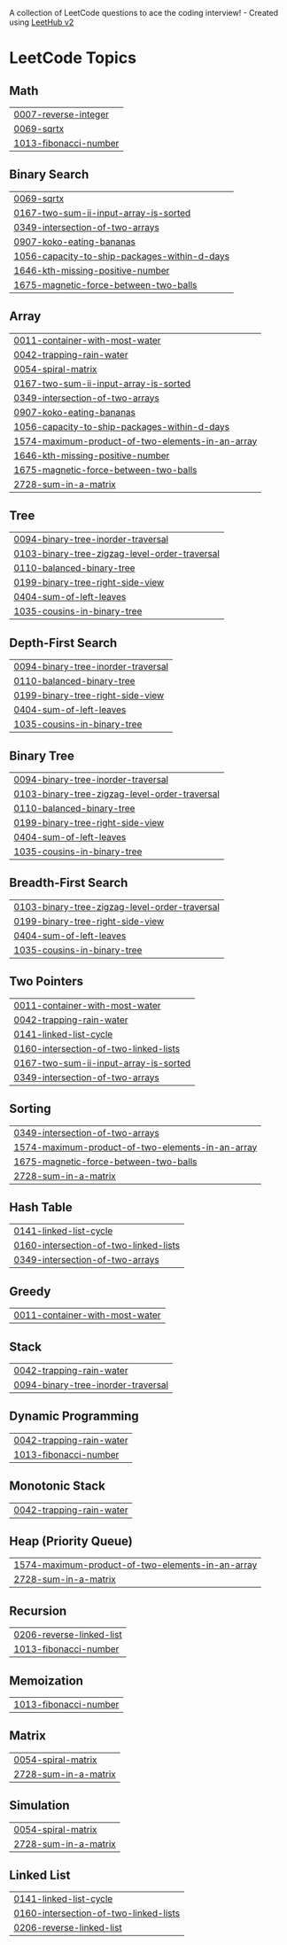 A collection of LeetCode questions to ace the coding interview! - Created using [LeetHub v2](https://github.com/arunbhardwaj/LeetHub-2.0)
<!---LeetCode Topics Start-->
# LeetCode Topics
## Math
|  |
| ------- |
| [0007-reverse-integer](https://github.com/devanshu6738/Leetcode-DSA/tree/master/0007-reverse-integer) |
| [0069-sqrtx](https://github.com/devanshu6738/Leetcode-DSA/tree/master/0069-sqrtx) |
| [1013-fibonacci-number](https://github.com/devanshu6738/Leetcode-DSA/tree/master/1013-fibonacci-number) |
## Binary Search
|  |
| ------- |
| [0069-sqrtx](https://github.com/devanshu6738/Leetcode-DSA/tree/master/0069-sqrtx) |
| [0167-two-sum-ii-input-array-is-sorted](https://github.com/devanshu6738/Leetcode-DSA/tree/master/0167-two-sum-ii-input-array-is-sorted) |
| [0349-intersection-of-two-arrays](https://github.com/devanshu6738/Leetcode-DSA/tree/master/0349-intersection-of-two-arrays) |
| [0907-koko-eating-bananas](https://github.com/devanshu6738/Leetcode-DSA/tree/master/0907-koko-eating-bananas) |
| [1056-capacity-to-ship-packages-within-d-days](https://github.com/devanshu6738/Leetcode-DSA/tree/master/1056-capacity-to-ship-packages-within-d-days) |
| [1646-kth-missing-positive-number](https://github.com/devanshu6738/Leetcode-DSA/tree/master/1646-kth-missing-positive-number) |
| [1675-magnetic-force-between-two-balls](https://github.com/devanshu6738/Leetcode-DSA/tree/master/1675-magnetic-force-between-two-balls) |
## Array
|  |
| ------- |
| [0011-container-with-most-water](https://github.com/devanshu6738/Leetcode-DSA/tree/master/0011-container-with-most-water) |
| [0042-trapping-rain-water](https://github.com/devanshu6738/Leetcode-DSA/tree/master/0042-trapping-rain-water) |
| [0054-spiral-matrix](https://github.com/devanshu6738/Leetcode-DSA/tree/master/0054-spiral-matrix) |
| [0167-two-sum-ii-input-array-is-sorted](https://github.com/devanshu6738/Leetcode-DSA/tree/master/0167-two-sum-ii-input-array-is-sorted) |
| [0349-intersection-of-two-arrays](https://github.com/devanshu6738/Leetcode-DSA/tree/master/0349-intersection-of-two-arrays) |
| [0907-koko-eating-bananas](https://github.com/devanshu6738/Leetcode-DSA/tree/master/0907-koko-eating-bananas) |
| [1056-capacity-to-ship-packages-within-d-days](https://github.com/devanshu6738/Leetcode-DSA/tree/master/1056-capacity-to-ship-packages-within-d-days) |
| [1574-maximum-product-of-two-elements-in-an-array](https://github.com/devanshu6738/Leetcode-DSA/tree/master/1574-maximum-product-of-two-elements-in-an-array) |
| [1646-kth-missing-positive-number](https://github.com/devanshu6738/Leetcode-DSA/tree/master/1646-kth-missing-positive-number) |
| [1675-magnetic-force-between-two-balls](https://github.com/devanshu6738/Leetcode-DSA/tree/master/1675-magnetic-force-between-two-balls) |
| [2728-sum-in-a-matrix](https://github.com/devanshu6738/Leetcode-DSA/tree/master/2728-sum-in-a-matrix) |
## Tree
|  |
| ------- |
| [0094-binary-tree-inorder-traversal](https://github.com/devanshu6738/Leetcode-DSA/tree/master/0094-binary-tree-inorder-traversal) |
| [0103-binary-tree-zigzag-level-order-traversal](https://github.com/devanshu6738/Leetcode-DSA/tree/master/0103-binary-tree-zigzag-level-order-traversal) |
| [0110-balanced-binary-tree](https://github.com/devanshu6738/Leetcode-DSA/tree/master/0110-balanced-binary-tree) |
| [0199-binary-tree-right-side-view](https://github.com/devanshu6738/Leetcode-DSA/tree/master/0199-binary-tree-right-side-view) |
| [0404-sum-of-left-leaves](https://github.com/devanshu6738/Leetcode-DSA/tree/master/0404-sum-of-left-leaves) |
| [1035-cousins-in-binary-tree](https://github.com/devanshu6738/Leetcode-DSA/tree/master/1035-cousins-in-binary-tree) |
## Depth-First Search
|  |
| ------- |
| [0094-binary-tree-inorder-traversal](https://github.com/devanshu6738/Leetcode-DSA/tree/master/0094-binary-tree-inorder-traversal) |
| [0110-balanced-binary-tree](https://github.com/devanshu6738/Leetcode-DSA/tree/master/0110-balanced-binary-tree) |
| [0199-binary-tree-right-side-view](https://github.com/devanshu6738/Leetcode-DSA/tree/master/0199-binary-tree-right-side-view) |
| [0404-sum-of-left-leaves](https://github.com/devanshu6738/Leetcode-DSA/tree/master/0404-sum-of-left-leaves) |
| [1035-cousins-in-binary-tree](https://github.com/devanshu6738/Leetcode-DSA/tree/master/1035-cousins-in-binary-tree) |
## Binary Tree
|  |
| ------- |
| [0094-binary-tree-inorder-traversal](https://github.com/devanshu6738/Leetcode-DSA/tree/master/0094-binary-tree-inorder-traversal) |
| [0103-binary-tree-zigzag-level-order-traversal](https://github.com/devanshu6738/Leetcode-DSA/tree/master/0103-binary-tree-zigzag-level-order-traversal) |
| [0110-balanced-binary-tree](https://github.com/devanshu6738/Leetcode-DSA/tree/master/0110-balanced-binary-tree) |
| [0199-binary-tree-right-side-view](https://github.com/devanshu6738/Leetcode-DSA/tree/master/0199-binary-tree-right-side-view) |
| [0404-sum-of-left-leaves](https://github.com/devanshu6738/Leetcode-DSA/tree/master/0404-sum-of-left-leaves) |
| [1035-cousins-in-binary-tree](https://github.com/devanshu6738/Leetcode-DSA/tree/master/1035-cousins-in-binary-tree) |
## Breadth-First Search
|  |
| ------- |
| [0103-binary-tree-zigzag-level-order-traversal](https://github.com/devanshu6738/Leetcode-DSA/tree/master/0103-binary-tree-zigzag-level-order-traversal) |
| [0199-binary-tree-right-side-view](https://github.com/devanshu6738/Leetcode-DSA/tree/master/0199-binary-tree-right-side-view) |
| [0404-sum-of-left-leaves](https://github.com/devanshu6738/Leetcode-DSA/tree/master/0404-sum-of-left-leaves) |
| [1035-cousins-in-binary-tree](https://github.com/devanshu6738/Leetcode-DSA/tree/master/1035-cousins-in-binary-tree) |
## Two Pointers
|  |
| ------- |
| [0011-container-with-most-water](https://github.com/devanshu6738/Leetcode-DSA/tree/master/0011-container-with-most-water) |
| [0042-trapping-rain-water](https://github.com/devanshu6738/Leetcode-DSA/tree/master/0042-trapping-rain-water) |
| [0141-linked-list-cycle](https://github.com/devanshu6738/Leetcode-DSA/tree/master/0141-linked-list-cycle) |
| [0160-intersection-of-two-linked-lists](https://github.com/devanshu6738/Leetcode-DSA/tree/master/0160-intersection-of-two-linked-lists) |
| [0167-two-sum-ii-input-array-is-sorted](https://github.com/devanshu6738/Leetcode-DSA/tree/master/0167-two-sum-ii-input-array-is-sorted) |
| [0349-intersection-of-two-arrays](https://github.com/devanshu6738/Leetcode-DSA/tree/master/0349-intersection-of-two-arrays) |
## Sorting
|  |
| ------- |
| [0349-intersection-of-two-arrays](https://github.com/devanshu6738/Leetcode-DSA/tree/master/0349-intersection-of-two-arrays) |
| [1574-maximum-product-of-two-elements-in-an-array](https://github.com/devanshu6738/Leetcode-DSA/tree/master/1574-maximum-product-of-two-elements-in-an-array) |
| [1675-magnetic-force-between-two-balls](https://github.com/devanshu6738/Leetcode-DSA/tree/master/1675-magnetic-force-between-two-balls) |
| [2728-sum-in-a-matrix](https://github.com/devanshu6738/Leetcode-DSA/tree/master/2728-sum-in-a-matrix) |
## Hash Table
|  |
| ------- |
| [0141-linked-list-cycle](https://github.com/devanshu6738/Leetcode-DSA/tree/master/0141-linked-list-cycle) |
| [0160-intersection-of-two-linked-lists](https://github.com/devanshu6738/Leetcode-DSA/tree/master/0160-intersection-of-two-linked-lists) |
| [0349-intersection-of-two-arrays](https://github.com/devanshu6738/Leetcode-DSA/tree/master/0349-intersection-of-two-arrays) |
## Greedy
|  |
| ------- |
| [0011-container-with-most-water](https://github.com/devanshu6738/Leetcode-DSA/tree/master/0011-container-with-most-water) |
## Stack
|  |
| ------- |
| [0042-trapping-rain-water](https://github.com/devanshu6738/Leetcode-DSA/tree/master/0042-trapping-rain-water) |
| [0094-binary-tree-inorder-traversal](https://github.com/devanshu6738/Leetcode-DSA/tree/master/0094-binary-tree-inorder-traversal) |
## Dynamic Programming
|  |
| ------- |
| [0042-trapping-rain-water](https://github.com/devanshu6738/Leetcode-DSA/tree/master/0042-trapping-rain-water) |
| [1013-fibonacci-number](https://github.com/devanshu6738/Leetcode-DSA/tree/master/1013-fibonacci-number) |
## Monotonic Stack
|  |
| ------- |
| [0042-trapping-rain-water](https://github.com/devanshu6738/Leetcode-DSA/tree/master/0042-trapping-rain-water) |
## Heap (Priority Queue)
|  |
| ------- |
| [1574-maximum-product-of-two-elements-in-an-array](https://github.com/devanshu6738/Leetcode-DSA/tree/master/1574-maximum-product-of-two-elements-in-an-array) |
| [2728-sum-in-a-matrix](https://github.com/devanshu6738/Leetcode-DSA/tree/master/2728-sum-in-a-matrix) |
## Recursion
|  |
| ------- |
| [0206-reverse-linked-list](https://github.com/devanshu6738/Leetcode-DSA/tree/master/0206-reverse-linked-list) |
| [1013-fibonacci-number](https://github.com/devanshu6738/Leetcode-DSA/tree/master/1013-fibonacci-number) |
## Memoization
|  |
| ------- |
| [1013-fibonacci-number](https://github.com/devanshu6738/Leetcode-DSA/tree/master/1013-fibonacci-number) |
## Matrix
|  |
| ------- |
| [0054-spiral-matrix](https://github.com/devanshu6738/Leetcode-DSA/tree/master/0054-spiral-matrix) |
| [2728-sum-in-a-matrix](https://github.com/devanshu6738/Leetcode-DSA/tree/master/2728-sum-in-a-matrix) |
## Simulation
|  |
| ------- |
| [0054-spiral-matrix](https://github.com/devanshu6738/Leetcode-DSA/tree/master/0054-spiral-matrix) |
| [2728-sum-in-a-matrix](https://github.com/devanshu6738/Leetcode-DSA/tree/master/2728-sum-in-a-matrix) |
## Linked List
|  |
| ------- |
| [0141-linked-list-cycle](https://github.com/devanshu6738/Leetcode-DSA/tree/master/0141-linked-list-cycle) |
| [0160-intersection-of-two-linked-lists](https://github.com/devanshu6738/Leetcode-DSA/tree/master/0160-intersection-of-two-linked-lists) |
| [0206-reverse-linked-list](https://github.com/devanshu6738/Leetcode-DSA/tree/master/0206-reverse-linked-list) |
<!---LeetCode Topics End-->